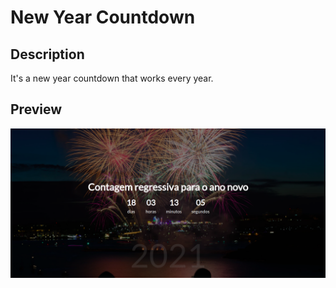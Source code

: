 # New Year Countdown

## Description
It's a new year countdown that works every year.

## Preview
![Preview Result](preview_image.png)
